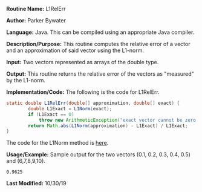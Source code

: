 **Routine Name:** L1RelErr 

**Author:** Parker Bywater

**Language:** Java. This can be compiled using an appropriate Java compiler. 

**Description/Purpose:** This routine computes the relative error of a vector and an approximation of said vector
using the L1-norm.  

**Input:** Two vectors represented as arrays of the double type.
 
**Output:** This routine returns the relative error of the vectors as "measured" by the L1-norm. 

**Implementation/Code:** The following is the code for L1RelErr. 

```java 
static double L1RelErr(double[] approximation, double[] exact) {
        double L1Exact = L1Norm(exact);
        if (L1Exact == 0)
            throw new ArithmeticException("exact vector cannot be zero vector");
        return Math.abs(L1Norm(approximation) - L1Exact) / L1Exact;
}
```
The code for the L1Norm method is [here](./L1Norm.md).

**Usage/Example:** Sample output for the two vectors (0.1, 0.2, 0.3, 0.4, 0.5) and (6,7,8,9,10).
    
    0.9625

**Last Modified:** 10/30/19
